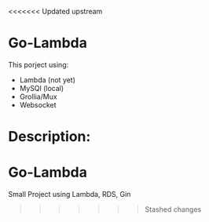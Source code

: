 <<<<<<< Updated upstream
# Go-Lambda
This porject using: 
- Lambda (not yet)
- MySQl (local)
- Grollia/Mux
- Websocket
  
Description: 
=======
# Go-Lambda
Small Project using Lambda, RDS, Gin 
>>>>>>> Stashed changes
